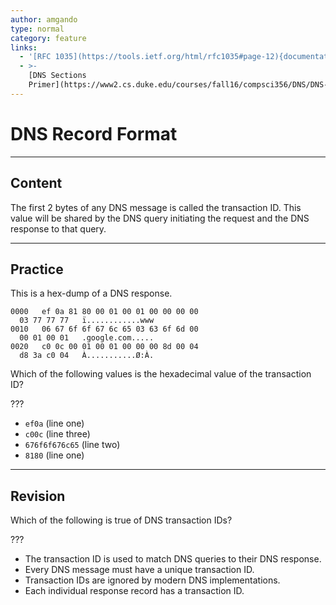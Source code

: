 ```yaml
---
author: amgando
type: normal
category: feature
links:
  - '[RFC 1035](https://tools.ietf.org/html/rfc1035#page-12){documentation}'
  - >-
    [DNS Sections
    Primer](https://www2.cs.duke.edu/courses/fall16/compsci356/DNS/DNS-primer.pdf){article}
---
```


# DNS Record Format


---

## Content

The first 2 bytes of any DNS message is
called the transaction ID. This value will
be shared by the DNS query initiating the
request and the DNS response to that query.


---

## Practice

This is a hex-dump of a DNS response.

```plain-text
0000   ef 0a 81 80 00 01 00 01 00 00 00 00
  03 77 77 77   ï............www
0010   06 67 6f 6f 67 6c 65 03 63 6f 6d 00
  00 01 00 01   .google.com.....
0020   c0 0c 00 01 00 01 00 00 00 8d 00 04
  d8 3a c0 04   À...........Ø:À.
```

Which of the following values is the
  hexadecimal value of the transaction ID?

???

- `ef0a` (line one)
- `c00c` (line three)
- `676f6f676c65` (line two)
- `8180` (line one)


---

## Revision

Which of the following is true of DNS
  transaction IDs?

???

- The transaction ID is used to match DNS
  queries to their DNS response.
- Every DNS message must have a unique
  transaction ID.
- Transaction IDs are ignored by modern DNS
  implementations.
- Each individual response record has a
  transaction ID.
